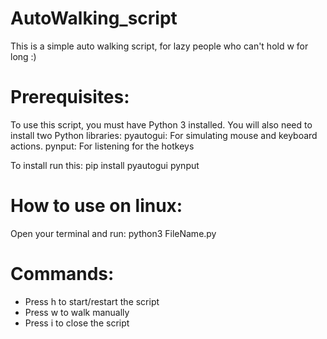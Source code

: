 # AutoWalking_script
This is a simple auto walking script, for lazy people who can't hold w for long :)

# Prerequisites:

To use this script, you must have Python 3 installed. You will also need to install two Python libraries: pyautogui: For simulating mouse and keyboard actions. pynput: For listening for the hotkeys

To install run this: pip install pyautogui pynput

# How to use on linux:
 Open your terminal and run:
 python3 FileName.py

# Commands: 
 - Press h to start/restart the script
 - Press w to walk manually
 - Press i to close the script
